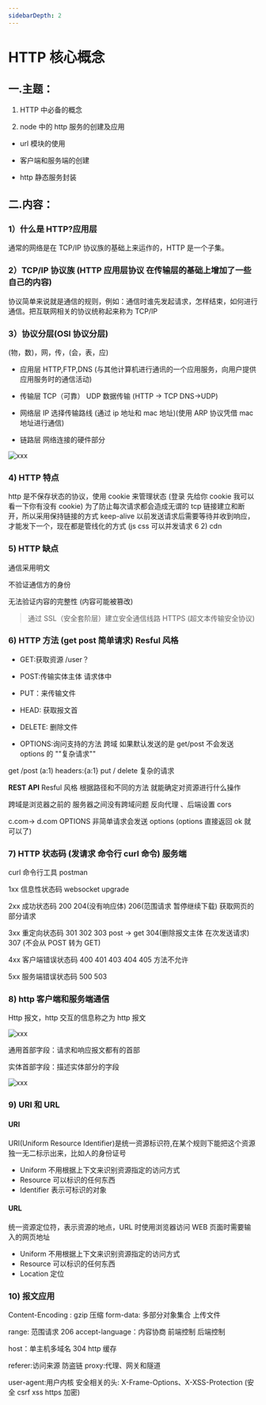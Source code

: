 ```yaml
---
sidebarDepth: 2
---
```


# HTTP 核心概念

## 一.主题：

1. HTTP 中必备的概念

2. node 中的 http 服务的创建及应用

- url 模块的使用

- 客户端和服务端的创建

- http 静态服务封装

## 二.内容：

### 1）什么是 HTTP?应用层

通常的网络是在 TCP/IP 协议族的基础上来运作的，HTTP 是一个子集。

### 2）TCP/IP 协议族 (HTTP 应用层协议 在传输层的基础上增加了一些自己的内容)

协议简单来说就是通信的规则，例如：通信时谁先发起请求，怎样结束，如何进行通信。把互联网相关的协议统称起来称为 TCP/IP

### 3）协议分层(OSI 协议分层)

(物，数)，网，传，(会，表，应)

- 应用层 HTTP,FTP,DNS (与其他计算机进行通讯的一个应用服务，向用户提供应用服务时的通信活动)

- 传输层 TCP（可靠） UDP 数据传输 (HTTP -> TCP DNS->UDP)

- 网络层 IP 选择传输路线 (通过 ip 地址和 mac 地址)(使用 ARP 协议凭借 mac 地址进行通信)

- 链路层 网络连接的硬件部分

![xxx](./assets/images/tpchttp.png)

### 4) HTTP 特点

http 是不保存状态的协议，使用 cookie 来管理状态 (登录 先给你 cookie 我可以看一下你有没有 cookie)
为了防止每次请求都会造成无谓的 tcp 链接建立和断开，所以采用保持链接的方式 keep-alive
以前发送请求后需要等待并收到响应，才能发下一个，现在都是管线化的方式 (js css 可以并发请求 6 2) cdn

### 5) HTTP 缺点

通信采用明文

不验证通信方的身份

无法验证内容的完整性 (内容可能被篡改)

> 通过 SSL（安全套阶层）建立安全通信线路 HTTPS (超文本传输安全协议)

### 6) HTTP 方法 (get post 简单请求) Resful 风格

- GET:获取资源 /user？

- POST:传输实体主体 请求体中

- PUT：来传输文件

- HEAD: 获取报文首

- DELETE: 删除文件

- OPTIONS:询问支持的方法 跨域 如果默认发送的是 get/post 不会发送 options 的 ""复杂请求""

get /post (a:1) headers:{a:1} put / delete 复杂的请求

**REST API** Resful 风格 根据路径和不同的方法 就能确定对资源进行什么操作

跨域是浏览器之前的 服务器之间没有跨域问题 反向代理 、后端设置 cors

c.com-> d.com OPTIONS 非简单请求会发送 options (options 直接返回 ok 就可以了)

### 7) HTTP 状态码 (发请求 命令行 curl 命令) 服务端

curl 命令行工具 postman

1xx 信息性状态码 websocket upgrade

2xx 成功状态码 200 204(没有响应体) 206(范围请求 暂停继续下载) 获取网页的部分请求

3xx 重定向状态码 301 302 303 post -> get 304(删除报文主体 在次发送请求) 307 (不会从 POST 转为 GET)

4xx 客户端错误状态码 400 401 403 404 405 方法不允许

5xx 服务端错误状态码 500 503

### 8) http 客户端和服务端通信

Http 报文，http 交互的信息称之为 http 报文

![xxx](./assets/images/responseheader.png)

通用首部字段：请求和响应报文都有的首部

实体首部字段：描述实体部分的字段

![xxx](./assets/images/request.png)

### 9) URI 和 URL

#### URI

URI(Uniform Resource Identifier)是统一资源标识符,在某个规则下能把这个资源独一无二标示出来，比如人的身份证号

- Uniform 不用根据上下文来识别资源指定的访问方式
- Resource 可以标识的任何东西
- Identifier 表示可标识的对象

#### URL

统一资源定位符，表示资源的地点，URL 时使用浏览器访问 WEB 页面时需要输入的网页地址

- Uniform 不用根据上下文来识别资源指定的访问方式
- Resource 可以标识的任何东西
- Location 定位

### 10) 报文应用

Content-Encoding : gzip 压缩 form-data: 多部分对象集合 上传文件

range: 范围请求 206 accept-language：内容协商 前端控制 后端控制

host：单主机多域名 304 http 缓存

referer:访问来源 防盗链 proxy:代理、网关和隧道

user-agent:用户内核 安全相关的头: X-Frame-Options、X-XSS-Protection (安全 csrf xss https 加密)
